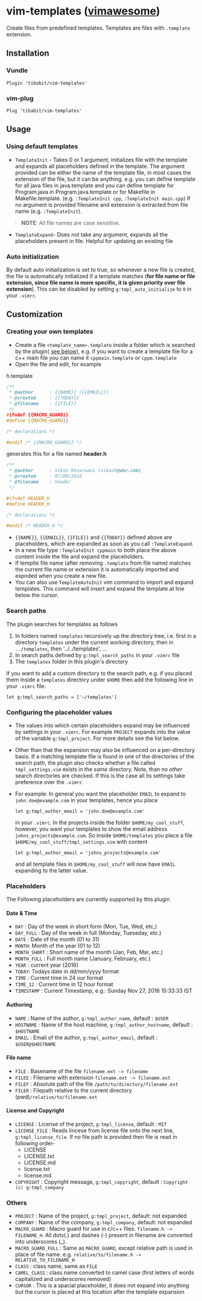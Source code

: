 # vim-templates ([vimawesome](http://vimawesome.com/plugin/vim-templates-are-made-of))

Create files from predefined templates. Templates are files with `.template` extension.

## Installation

### Vundle

```vim
Plugin 'tibabit/vim-templates'
```

### vim-plug

```vim
Plug 'tibabit/vim-templates'
```

## Usage

### Using default templates

- `TemplateInit` - Takes 0 or 1 argument, initializes file with the template and expands all placeholders defined in the template.
  The argument provided can be either the name of the template file, in most cases the extension of the file, but it can be anything. e.g. you can define template for all java files in java.template and you can define template for Program.java in Program.java.template or for Makefile in Makefile.template. (e.g. `:TemplateInit cpp`, `:TemplateInit main.cpp`)
  If no argument is provided filename and extension is extracted from file name (e.g. `:TemplateInit`).

> **NOTE**: All file names are case sensitive.

- `TemplateExpand`-  Does not take any argument, expands all the placeholders present in file.
  Helpful for updating an existing file

### Auto initialization

By default auto initialization is set to true, so whenever a new file is created,
the file is automatically initialized if a template matches (**for file name or file extension, since file name is more specific, it is given priority over file extension**).
This can be disabled by setting `g:tmpl_auto_initialize` to `0` in your `.vimrc`.

## Customization

### Creating your own templates

- Create a file `<template_name>.template` inside a folder which is searched
  by the plugin( [see below](#search-paths)),
  e.g. if you want to create a template file for a c++ main file you
  can name it `cppmain.template` or `cppm.template`
- Open the file and edit, for example

h.template

```cpp
/**
 * @author      : {{NAME}} ({{EMAIL}})
 * @created     : {{TODAY}}
 * @filename    : {{FILE}}
 */
#ifndef {{MACRO_GUARD}}
#define {{MACRO_GUARD}}

/* declarations */

#endif /* {{MACRO_GUARD}} */
```

generates this for a file named **header.h**

```cpp
/**
 * @author      : Vikas Kesarwani (vikash@abc.com)
 * @created     : 07/09/2018
 * @filename    : header
 */

#ifndef HEADER_H
#define HEADER_H

/* declarations */

#endif /* HEADER_H */
```

- `{{NAME}}`, `{{EMAIL}}`, `{{FILE}}` and `{{TODAY}}`
defined above are placeholders, which are expanded as soon as you call
``:TemplateExpand``.
- In a new file type ``:TemplateInit cppmain`` to both place the above
  content inside the file and expand the placeholders.
- If templte file name (after removing `.template` from file name) matches the current file name or extension it is automatically imported and expnded when you create a new file.
- You can also use `TemplateAutoInit` vim command to import and expand templates. This command will insert and expand the template at line below the cursor.

### Search paths

The plugin searches for templates as follows

1. In folders named `templates` recursively up the directory tree,
   i.e. first in a directory `templates` under the current working
   directory, then in `../templates`, then '../../templates', ...
2. In search paths defined by `g:tmpl_search_paths` in your `.vimrc` file
3. The `templates` folder in this plugin's directory

If you want to add a custom directory to the search path,
e.g. if you placed them inside a ``templates`` directory under ``$HOME`` then
add the following line in your ``.vimrc`` file:

```vim
let g:tmpl_search_paths = ['~/templates']
```

### Configuring the placeholder values

- The values into which certain placeholders expand may be influenced
  by settings in your `.vimrc`. For example `PROJECT` expands into the
  value of the variable `g:tmpl_project`. For more details see the
  list below.
- Other than that the expansion may also be influenced on a per-directory basis.
  If a matching template file is found in one of the directories of the
  search path, the plugin also checks whether a file called `tmpl_settings.vim`
  exists in the *same* directory. Note, than *no other* search directories
  are checked.
  If this is the case all its settings take preference over the ``.vimrc``
- For example: In general you want the placeholder ``EMAIL`` to expand to
  ``john.doe@example.com`` in your templates, hence you place

  ```vim
  let g:tmpl_author_email = 'john.doe@example.com'
  ```

  in your ``.vimrc``.
  In the projects inside the folder `$HOME/my_cool_stuff`, however,
  you want your templates to show the email address ``johns_projects@example.com``.
  So inside ``$HOME/templates`` you place a file ``$HOME/my_cool_stuff/tmpl_settings.vim``
  with content

  ```vim
  let g:tmpl_author_email = 'johns_projects@example.com'
  ```

  and all template files in ``$HOME/my_cool_stuff`` will now have `EMAIL`
  expanding to the latter value.

### Placeholders

The Following placeholders are currently supported by this plugin

#### Date & Time

- `DAY` : Day of the week in short form (Mon, Tue, Wed, etc,)
- `DAY_FULL` : Day of the week in full (Monday, Tueseday, etc.)
- `DATE` : Date of the month (01 to 31)
- `MONTH`: Month of the year (01 to 12)
- `MONTH_SHORT` : Short name of the month (Jan, Feb, Mar, etc.)
- `MONTH_FULL` : Full month name (January, February, etc.)
- `YEAR` : current year (2016)
- `TODAY`: Todays date in dd/mm/yyyy format
- `TIME` : Current time in 24 our format
- `TIME_12` : Current time in 12 hour format
- `TIMESTAMP` : Current Timestamp, e.g.: Sunday Nov 27, 2016 15:33:33 IST

#### Authoring

- `NAME` : Name of the author, `g:tmpl_author_name`, default : `$USER`
- `HOSTNAME` : Name of the host machine, `g:tmpl_author_hostname`, default : `$HOSTNAME`
- `EMAIL` : Email of the author, `g:tmpl_author_email`, default : `$USER@$HOSTNAME`

#### File name

- `FILE` : Basename of the file `filename.ext -> filename`
- `FILEE` : Filename with extension `filename.ext -> filename.ext`
- `FILEF` : Absolute path of the file `/path/to/directory/filename.ext`
- `FILER` : Filepath relative to the current directory (pwd)`/relative/to/filename.ext`

#### License and Copyright

- `LICENSE` : License of the project, `g:tmpl_license`, default : `MIT`
- `LICENSE_FILE` : Reads lincese from license file onto the next line, `g:tmpl_license_file`. If no file path is provided then file is read in following order-
  - LICENSE
  - LICENSE.txt
  - LICENSE.md
  - license.txt
  - license.md
- `COPYRIGHT` : Copyright message, `g:tmpl_copyright`, default : `Copyright (c) g:tmpl_company`

### Others

- `PROJECT` : Name of the project, `g:tmpl_project`, default: not expanded
- `COMPANY` : Name of the company, `g:tmpl_company`, default: not expanded
- `MACRO_GUARD` : Macro guard for use in c/c++ files. `filename.h -> FILENAME_H`. All dots(.) and dashes (-) present in filename are converted into underscores (_).
- `MACRO_GUARD_FULL` : Same as `MACRO_GUARD`, except relative path is used in place of file name. e.g. `relative/to/filename.h -> RELATIVE_TO_FILENAME_H`
- `CLASS` : class name, same as `FILE`
- `CAMEL_CLASS` : class name converted to camel case (first letters of words capitalized and underscores removed)
- `CURSOR` : This is a spacial placeholder, it does not expand into anything but the cursor is placed at this location after the template expansion
